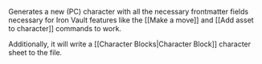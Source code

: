 Generates a new (PC) character with all the necessary frontmatter fields necessary for Iron Vault features like the [[Make a move]] and [[Add asset to character]] commands to work.

Additionally, it will write a [[Character Blocks|Character Block]] character sheet to the file.
